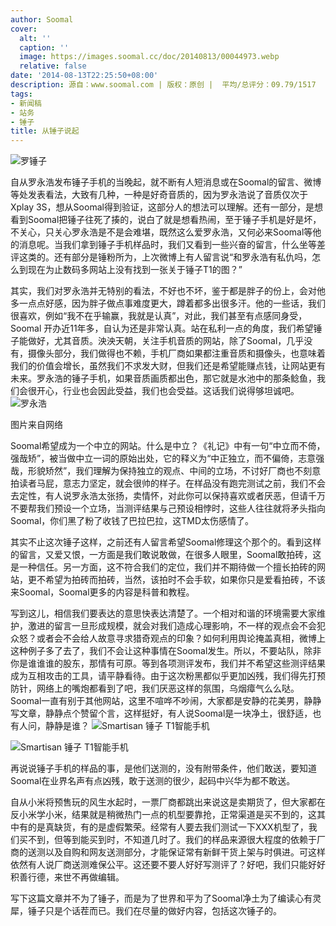 ```yaml
---
author: Soomal
cover:
  alt: ''
  caption: ''
  image: https://images.soomal.cc/doc/20140813/00044973.webp
  relative: false
date: '2014-08-13T22:25:50+08:00'
description: 源自：www.soomal.com | 版权：原创 |  平均/总评分：09.79/1517
tags:
- 新闻稿
- 站务
- 锤子
title: 从锤子说起
---
```


![罗锤子](https://images.soomal.cc/doc/20140813/00044968_01.webp)



自从罗永浩发布锤子手机的当晚起，就不断有人短消息或在Soomal的留言、微博等处发表看法，大致有几种，一种是好奇音质的，因为罗永浩说了音质仅次于Xplay 3S，想从Soomal得到验证，这部分人的想法可以理解。还有一部分，是想看到Soomal把锤子往死了揍的，说白了就是想看热闹，至于锤子手机是好是坏，不关心，只关心罗永浩是不是会难堪，既然这么爱罗永浩，又何必来Soomal等他的消息呢。当我们拿到锤子手机样品时，我们又看到一些兴奋的留言，什么坐等差评这类的。还有部分是锤粉所为，上次微博上有人留言说“和罗永浩有私仇吗，怎么到现在为止数码多网站上没有找到一张关于锤子T1的图？”



其实，我们对罗永浩并无特别的看法，不好也不坏，鉴于都是胖子的份上，会对他多一点点好感，因为胖子做点事难度更大，蹲着都多出很多汗。他的一些话，我们很喜欢，例如“我不在乎输赢，我就是认真”，对此，我们甚至有点感同身受，Soomal 开办近11年多，自认为还是非常认真。站在私利一点的角度，我们希望锤子能做好，尤其音质。泱泱天朝，关注手机音质的网站，除了Soomal，几乎没有，摄像头部分，我们做得也不赖，手机厂商如果都注重音质和摄像头，也意味着我们的价值会增长，虽然我们不求发大财，但我们还是希望能赚点钱，让网站更有未来。罗永浩的锤子手机，如果音质画质都出色，那它就是水池中的那条鲶鱼，我们会很开心，行业也会因此受益，我们也会受益。这话我们说得够坦诚吧。
![罗永浩](https://images.soomal.cc/doc/20140813/00044971.webp)

图片来自网络


Soomal希望成为一个中立的网站。什么是中立？《礼记》中有一句“中立而不倚，强哉矫”，被当做中立一词的原始出处，它的释义为“中正独立，而不偏倚，志意强哉，形貌矫然”，我们理解为保持独立的观点、中间的立场，不讨好厂商也不刻意拍读者马屁，意志力坚定，就会很帅的样子。在样品没有跑完测试之前，我们不会去定性，有人说罗永浩太张扬，卖情怀，对此你可以保持喜欢或者厌恶，但请千万不要帮我们预设一个立场，当测评结果与己预设相悖时，这些人往往就将矛头指向Soomal，你们黑了粉了收钱了巴拉巴拉，这TMD太伤感情了。

其实不止这次锤子这样，之前还有人留言希望Soomal修理这个那个的。看到这样的留言，又爱又恨，一方面是我们敢说敢做，在很多人眼里，Soomal敢拍砖，这是一种信任。另一方面，这不符合我们的定位，我们并不期待做一个擅长拍砖的网站，更不希望为拍砖而拍砖，当然，该拍时不会手软，如果你只是爱看拍砖，不该来Soomal，Soomal更多的内容是科普和教程。

写到这儿，相信我们要表达的意思快表达清楚了。一个相对和谐的环境需要大家维护，激进的留言一旦形成规模，就会对我们造成心理影响，不一样的观点会不会犯众怒？或者会不会给人故意寻求猎奇观点的印象？如何利用舆论掩盖真相，微博上这种例子多了去了，我们不会让这种事情在Soomal发生。所以，不要站队，除非你是谁谁谁的股东，那情有可原。等到各项测评发布，我们并不希望这些测评结果成为互相攻击的工具，请平静看待。由于这次粉黑都似乎更加凶残，我们得先打预防针，网络上的嘴炮都看到了吧，我们厌恶这样的氛围，乌烟瘴气么么哒。Soomal一直有别于其他网站，这里不喧哗不吵闹，大家都是安静的花美男，静静写文章，静静点个赞留个言，这样挺好，有人说Soomal是一块净土，很舒适，也有人问，静静是谁？
![Smartisan 锤子 T1智能手机](https://images.soomal.cc/doc/20140808/00044817_01.webp)




![Smartisan 锤子 T1智能手机](https://images.soomal.cc/doc/20140809/00044839_01.webp)




再说说锤子手机的样品的事，是他们送测的，没有附带条件，他们敢送，要知道Soomal在业界名声有点凶残，敢于送测的很少，起码中兴华为都不敢送。

自从小米将预售玩的风生水起时，一票厂商都跳出来说这是卖期货了，但大家都在反小米学小米，结果就是稍微热门一点的机型要靠抢，正常渠道是买不到的，这其中有的是真缺货，有的是虚假繁荣。经常有人要去我们测试一下XXX机型了，我们买不到，但等到能买到时，不知道几时了。我们的样品来源很大程度的依赖于厂商的送测以及自购和网友送测部分，才能保证常有新鲜干货上架与时俱进。可这样依然有人说厂商送测难保公平。这还要不要人好好写测评了？好吧，我们只能好好积善行德，来世不再做编辑。

写下这篇文章并不为了锤子，而是为了世界和平为了Soomal净土为了编读心有灵犀，锤子只是个话茬而已。我们在尽量的做好内容，包括这次锤子的。